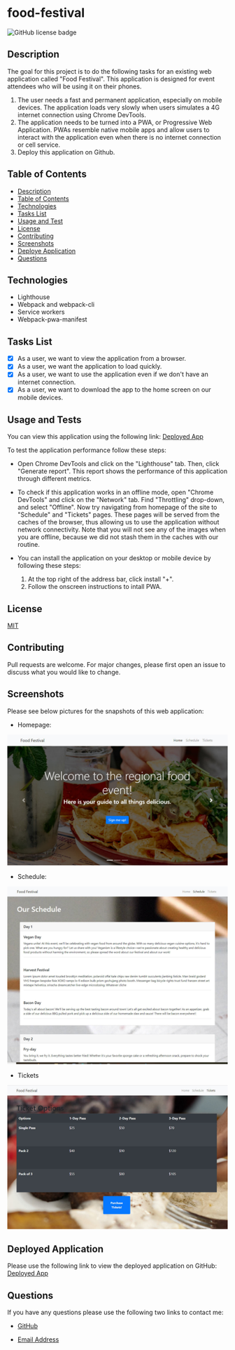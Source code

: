# food-festival

![GitHub license badge](https://img.shields.io/badge/license-MIT-blue.svg)

## Description

The goal for this project is to do the following tasks for an existing web application called "Food Festival". This application is designed for event attendees who will be using it on their phones.

1. The user needs a fast and permanent application, especially on mobile devices. The application loads very slowly when users simulates a 4G internet connection using Chrome DevTools.
2. The application needs to be turned into a PWA, or Progressive Web Application. PWAs resemble native mobile apps and allow users to interact with the application even when there is no internet connection or cell service.
3. Deploy this application on Github.


## Table of Contents

* [Description](#description)
* [Table of Contents](#table-of-contents)
* [Technologies](#technologies)
* [Tasks List](#tasks-list)
* [Usage and Test](#usage-and-tests)
* [License](#license)
* [Contributing](#contributing)
* [Screenshots](#screenshots)
* [Deploye Application](#deployed-application)
* [Questions](#questions)

## Technologies

* Lighthouse
* Webpack and webpack-cli
* Service workers
* Webpack-pwa-manifest

## Tasks List

- [x] As a user, we want to view the application from a browser.
- [x] As a user, we want the application to load quickly.
- [x] As a user, we want to use the application even if we don't have an internet connection.
- [x] As a user, we want to download the app to the home screen on our mobile devices.

## Usage and Tests

You can view this application using the following link: [Deployed App](https://sshahram.github.io/food-festival/)

To test the application performance follow these steps:

* Open Chrome DevTools and click on the "Lighthouse" tab. Then, click "Generate report". This report shows the performance of this application through different metrics.

* To check if this application works in an offline mode, open "Chrome DevTools" and click on the "Network" tab. Find "Throttling" drop-down, and select "Offline". Now try navigating from homepage of the site to "Schedule" and "Tickets" pages. These pages will be served from the caches of the browser, thus allowing us to use the application without network connectivity. Note that you will not see any of the images when you are offline, because we did not stash them in the caches with our routine.

* You can install the application on your desktop or mobile device by following these steps:
    1. At the top right of the address bar, click install "+".
    2. Follow the onscreen instructions to intall PWA.

## License

[MIT](https://choosealicense.com/licenses/mit/)

## Contributing

Pull requests are welcome. For major changes, please first open an issue to discuss what you would like to change.

## Screenshots

Please see below pictures for the snapshots of this web application:

* Homepage:

![alt=homepage](./assets/img/homepage.jpg)

* Schedule:

![alt=schedule](./assets/img/schedule.jpg)

* Tickets

![alt=tickets](./assets/img/tickets.jpg)


## Deployed Application

Please use the following link to view the deployed application on GitHub: [Deployed App](https://sshahram.github.io/food-festival/)

## Questions

If you have any questions please use the following two links to contact me:

* [GitHub](https://github.com/sshahram)

* [Email Address](mailto:shirin.shahram23@gmail.com)